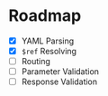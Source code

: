# Roadmap
- [x] YAML Parsing
- [x] `$ref` Resolving
- [ ] Routing
- [ ] Parameter Validation
- [ ] Response Validation
